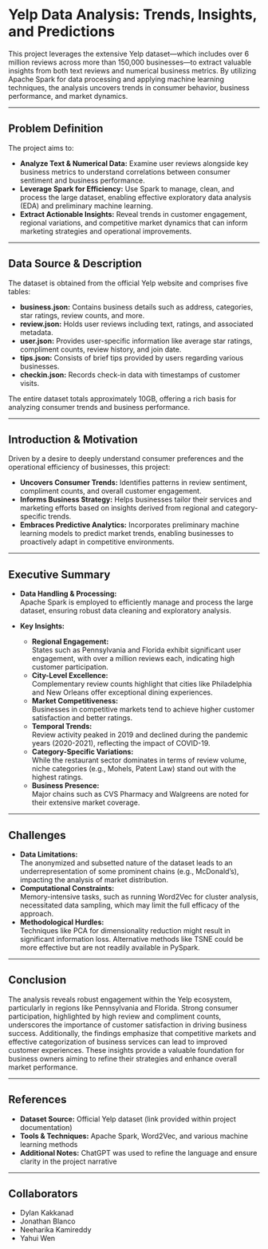 # Yelp Data Analysis: Trends, Insights, and Predictions

This project leverages the extensive Yelp dataset—which includes over 6 million reviews across more than 150,000 businesses—to extract valuable insights from both text reviews and numerical business metrics. By utilizing Apache Spark for data processing and applying machine learning techniques, the analysis uncovers trends in consumer behavior, business performance, and market dynamics.

---

## Problem Definition
The project aims to:
- **Analyze Text & Numerical Data:** Examine user reviews alongside key business metrics to understand correlations between consumer sentiment and business performance.
- **Leverage Spark for Efficiency:** Use Spark to manage, clean, and process the large dataset, enabling effective exploratory data analysis (EDA) and preliminary machine learning.
- **Extract Actionable Insights:** Reveal trends in customer engagement, regional variations, and competitive market dynamics that can inform marketing strategies and operational improvements.

---

## Data Source & Description
The dataset is obtained from the official Yelp website and comprises five tables:
- **business.json:** Contains business details such as address, categories, star ratings, review counts, and more.
- **review.json:** Holds user reviews including text, ratings, and associated metadata.
- **user.json:** Provides user-specific information like average star ratings, compliment counts, review history, and join date.
- **tips.json:** Consists of brief tips provided by users regarding various businesses.
- **checkin.json:** Records check-in data with timestamps of customer visits.

The entire dataset totals approximately 10GB, offering a rich basis for analyzing consumer trends and business performance.

---

## Introduction & Motivation
Driven by a desire to deeply understand consumer preferences and the operational efficiency of businesses, this project:
- **Uncovers Consumer Trends:** Identifies patterns in review sentiment, compliment counts, and overall customer engagement.
- **Informs Business Strategy:** Helps businesses tailor their services and marketing efforts based on insights derived from regional and category-specific trends.
- **Embraces Predictive Analytics:** Incorporates preliminary machine learning models to predict market trends, enabling businesses to proactively adapt in competitive environments.

---

## Executive Summary
- **Data Handling & Processing:**  
  Apache Spark is employed to efficiently manage and process the large dataset, ensuring robust data cleaning and exploratory analysis.
  
- **Key Insights:**
  - **Regional Engagement:**  
    States such as Pennsylvania and Florida exhibit significant user engagement, with over a million reviews each, indicating high customer participation.
  - **City-Level Excellence:**  
    Complementary review counts highlight that cities like Philadelphia and New Orleans offer exceptional dining experiences.
  - **Market Competitiveness:**  
    Businesses in competitive markets tend to achieve higher customer satisfaction and better ratings.
  - **Temporal Trends:**  
    Review activity peaked in 2019 and declined during the pandemic years (2020-2021), reflecting the impact of COVID-19.
  - **Category-Specific Variations:**  
    While the restaurant sector dominates in terms of review volume, niche categories (e.g., Mohels, Patent Law) stand out with the highest ratings.
  - **Business Presence:**  
    Major chains such as CVS Pharmacy and Walgreens are noted for their extensive market coverage.

---

## Challenges
- **Data Limitations:**  
  The anonymized and subsetted nature of the dataset leads to an underrepresentation of some prominent chains (e.g., McDonald’s), impacting the analysis of market distribution.
- **Computational Constraints:**  
  Memory-intensive tasks, such as running Word2Vec for cluster analysis, necessitated data sampling, which may limit the full efficacy of the approach.
- **Methodological Hurdles:**  
  Techniques like PCA for dimensionality reduction might result in significant information loss. Alternative methods like TSNE could be more effective but are not readily available in PySpark.

---

## Conclusion
The analysis reveals robust engagement within the Yelp ecosystem, particularly in regions like Pennsylvania and Florida. Strong consumer participation, highlighted by high review and compliment counts, underscores the importance of customer satisfaction in driving business success. Additionally, the findings emphasize that competitive markets and effective categorization of business services can lead to improved customer experiences. These insights provide a valuable foundation for business owners aiming to refine their strategies and enhance overall market performance.

---

## References
- **Dataset Source:** Official Yelp dataset (link provided within project documentation)
- **Tools & Techniques:** Apache Spark, Word2Vec, and various machine learning methods
- **Additional Notes:** ChatGPT was used to refine the language and ensure clarity in the project narrative

---

## Collaborators
- Dylan Kakkanad
- Jonathan Blanco
- Neeharika Kamireddy
- Yahui Wen

